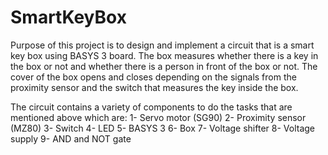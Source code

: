 # SmartKeyBox
Purpose of this project is to design and implement a circuit that is a smart key box using BASYS 3 board. The box measures whether there is a key in the box or not and whether there is a person in front of the box or not. The cover of the box opens and closes depending on the signals from the proximity sensor and the switch that measures the key inside the box.


The circuit contains a variety of components to do the tasks that are mentioned above
which are:
1- Servo motor (SG90)
2- Proximity sensor (MZ80)
3- Switch
4- LED
5- BASYS 3
6- Box
7- Voltage shifter
8- Voltage supply
9- AND and NOT gate

